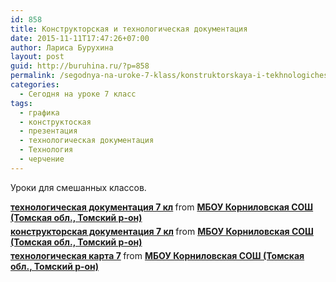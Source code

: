 ```yaml
---
id: 858
title: Конструкторская и технологическая документация
date: 2015-11-11T17:47:26+07:00
author: Лариса Бурухина
layout: post
guid: http://buruhina.ru/?p=858
permalink: /segodnya-na-uroke-7-klass/konstruktorskaya-i-tekhnologicheskaya-dokumentaciya
categories:
  - Сегодня на уроке 7 класс
tags:
  - графика
  - конструктоская
  - презентация
  - технологическая документация
  - Технология
  - черчение
---
```

Уроки для смешанных классов.  


<div style="margin-bottom:5px">
  <strong> <a href="https://www.slideshare.net/viktorz1986/7-54991329" title="технологическая документация 7 кл" target="_blank">технологическая документация 7 кл</a> </strong> from <strong><a href="http://www.slideshare.net/viktorz1986" target="_blank">МБОУ Корниловская СОШ (Томская обл., Томский р-он)</a></strong>
</div>



<div style="margin-bottom:5px">
  <strong> <a href="https://www.slideshare.net/viktorz1986/7-54991408" title="конструкторская документация 7 кл" target="_blank">конструкторская документация 7 кл</a> </strong> from <strong><a href="http://www.slideshare.net/viktorz1986" target="_blank">МБОУ Корниловская СОШ (Томская обл., Томский р-он)</a></strong>
</div>



<div style="margin-bottom:5px">
  <strong> <a href="https://www.slideshare.net/viktorz1986/7-54991500" title="технологическая карта 7" target="_blank">технологическая карта 7</a> </strong> from <strong><a href="http://www.slideshare.net/viktorz1986" target="_blank">МБОУ Корниловская СОШ (Томская обл., Томский р-он)</a></strong>
</div>